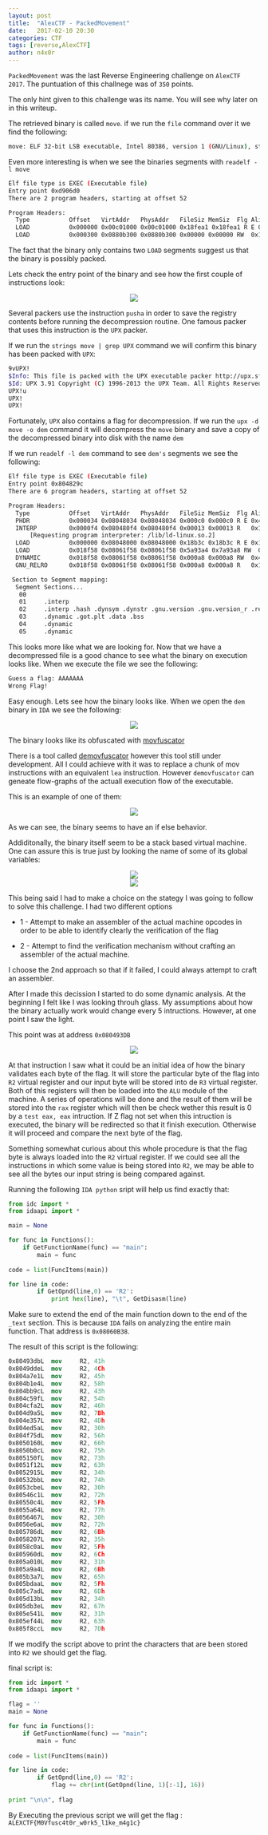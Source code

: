 ```yaml
---
layout: post
title:  "AlexCTF - PackedMovement"
date:   2017-02-10 20:30
categories: CTF
tags: [reverse,AlexCTF]
author: n4x0r
---
```


`PackedMovement` was the last Reverse Engineering challenge on `AlexCTF 2017`. The puntuation of this challnege was of `350` points.

The only hint given to this challenge was its name. You will see why later on in this writeup.

The retrieved binary is called `move`. if we run the `file` command over it we find the following:

```bash
move: ELF 32-bit LSB executable, Intel 80386, version 1 (GNU/Linux), statically linked, stripped
```
Even more interesting is when we see the binaries segments with `readelf -l move`

```bash
Elf file type is EXEC (Executable file)
Entry point 0xd906d0
There are 2 program headers, starting at offset 52

Program Headers:
  Type           Offset   VirtAddr   PhysAddr   FileSiz MemSiz  Flg Align
  LOAD           0x000000 0x00c01000 0x00c01000 0x18fea1 0x18fea1 R E 0x1000
  LOAD           0x000300 0x0880b300 0x0880b300 0x00000 0x00000 RW  0x1000
```

The fact that the binary only contains two `LOAD` segments suggest us that the binary is possibly packed.

Lets check the entry point of the binary and see how the first couple of instructions look:

<div style="text-align:center"><img src ="https://raw.githubusercontent.com/n4x0r/n4x0r.github.io/master/images/AlextCTF7/1.png" /></div>

Several packers use the instruction `pusha` in order to save the registry contents before running the decompression routine. One famous packer that uses this instruction is the `UPX` packer.

If we run the `strings move | grep UPX` command we will confirm this binary has been packed with `UPX`:

```bash
9vUPX!
$Info: This file is packed with the UPX executable packer http://upx.sf.net $
$Id: UPX 3.91 Copyright (C) 1996-2013 the UPX Team. All Rights Reserved. $
UPX!u
UPX!
UPX!
```

Fortunately, `UPX` also contains a flag for decompression. If we run the `upx -d move -o dem` command it will decompress the `move` binary and save a copy of the decompressed binary into disk with the name `dem`

If we run `readelf -l dem` command to see `dem's` segments we see the following:

```bash
Elf file type is EXEC (Executable file)
Entry point 0x804829c
There are 6 program headers, starting at offset 52

Program Headers:
  Type           Offset   VirtAddr   PhysAddr   FileSiz MemSiz  Flg Align
  PHDR           0x000034 0x08048034 0x08048034 0x000c0 0x000c0 R E 0x4
  INTERP         0x0000f4 0x080480f4 0x080480f4 0x00013 0x00013 R   0x1
      [Requesting program interpreter: /lib/ld-linux.so.2]
  LOAD           0x000000 0x08048000 0x08048000 0x18b3c 0x18b3c R E 0x1000
  LOAD           0x018f58 0x08061f58 0x08061f58 0x5a93a4 0x7a93a8 RW  0x1000
  DYNAMIC        0x018f58 0x08061f58 0x08061f58 0x000a8 0x000a8 RW  0x4
  GNU_RELRO      0x018f58 0x08061f58 0x08061f58 0x000a8 0x000a8 R   0x1

 Section to Segment mapping:
  Segment Sections...
   00     
   01     .interp 
   02     .interp .hash .dynsym .dynstr .gnu.version .gnu.version_r .rel.plt .plt .text 
   03     .dynamic .got.plt .data .bss 
   04     .dynamic 
   05     .dynamic 
```

This looks more like what we are looking for. Now that we have a decompressed file is a good chance to see what the binary on execution looks like. When we execute the file we see the following:

```bash
Guess a flag: AAAAAAA
Wrong Flag!
```
Easy enough. Lets see how the binary looks like. When we open the `dem` binary in `IDA` we see the following:

<div style="text-align:center"><img src ="https://raw.githubusercontent.com/n4x0r/n4x0r.github.io/master/images/AlextCTF7/2.png" /></div>

The binary looks like its obfuscated with [movfuscator](https://github.com/xoreaxeaxeax/movfuscator)

There is a tool called [demovfuscator](https://github.com/kirschju/demovfuscator) however this tool still under development. All I could achieve with it was to replace a chunk of mov instructions with an equivalent `lea` instruction. However `demovfuscator` can geneate flow-graphs of the actuall execution flow of the executable.

This is an example of one of them:

<div style="text-align:center"><img src ="https://raw.githubusercontent.com/n4x0r/n4x0r.github.io/master/images/AlextCTF7/cfg.png" /></div>

As we can see, the binary seems to have an if else behavior.

Addiditonally, the binary itself seem to be a stack based virtual machine. One can assure this is true just by looking the name of some of its global variables:

<div style="text-align:center"><img src ="https://raw.githubusercontent.com/n4x0r/n4x0r.github.io/master/images/AlextCTF7/3.png" /></div>
<div style="text-align:center"><img src ="https://raw.githubusercontent.com/n4x0r/n4x0r.github.io/master/images/AlextCTF7/4.png" /></div>

This being said I had to make a choice on the stategy I was going to follow to solve this challenge. I had two different options

 * 1 - Attempt to make an assembler of the actual machine opcodes in order to be able to identify clearly the verification of the flag

 * 2 - Attempt to find the verification mechanism without crafting an assembler of the actual machine.

I choose the 2nd approach so that if it failed, I could always attempt to craft an assembler.

After I made this decission I started to do some dynamic analysis.
At the beginning I felt like I was looking throuh glass. My assumptions about how the binary actually work would change every 5 intructions. However, at one point I saw the light.

This point was at address `0x080493DB`

<div style="text-align:center"><img src ="https://raw.githubusercontent.com/n4x0r/n4x0r.github.io/master/images/AlextCTF7/5.png" /></div>

At that instruction I saw what it could be an initial idea of how the binary validates each byte of the flag. It will store the particular byte of the flag into `R2` virtual register and our input byte will be stored into de `R3` virtual register. Both of this registers will then be loaded into the `ALU` module of the machine. A series of operations will be done and the result of them will be stored into the `rax` register which will then be check wether this result is 0 by a `test eax, eax` intruction. If Z flag not set when this intruction is executed, the binary will be redirected so that it finish execution. Otherwise it will proceed and compare the next byte of the flag.

Something somewhat curious about this whole procedure is that the flag byte is always loaded into the `R2` virtual register. If we could see all the instructions in which some value is being stored into `R2`, we may be able to see all the bytes our input string is being compared against.

Running the following `IDA python` sript will help us find exactly that:

```python
from idc import *
from idaapi import *

main = None

for func in Functions():
    if GetFunctionName(func) == "main":
        main = func
    
code = list(FuncItems(main))

for line in code:
        if GetOpnd(line,0) == 'R2':
            print hex(line), "\t", GetDisasm(line)
```

Make sure to extend the end of the main function down to the end of the `_text` section. This is because `IDA` fails on analyzing the entire main function. That address is `0x08060B38`.

The result of this script is the following:

```nasm
0x80493dbL 	mov     R2, 41h
0x8049ddeL 	mov     R2, 4Ch
0x804a7e1L 	mov     R2, 45h
0x804b1e4L 	mov     R2, 58h
0x804bb9cL 	mov     R2, 43h
0x804c59fL 	mov     R2, 54h
0x804cfa2L 	mov     R2, 46h
0x804d9a5L 	mov     R2, 7Bh
0x804e357L 	mov     R2, 4Dh
0x804ed5aL 	mov     R2, 30h
0x804f75dL 	mov     R2, 56h
0x8050160L 	mov     R2, 66h
0x8050b0cL 	mov     R2, 75h
0x805150fL 	mov     R2, 73h
0x8051f12L 	mov     R2, 63h
0x8052915L 	mov     R2, 34h
0x80532bbL 	mov     R2, 74h
0x8053cbeL 	mov     R2, 30h
0x80546c1L 	mov     R2, 72h
0x80550c4L 	mov     R2, 5Fh
0x8055a64L 	mov     R2, 77h
0x8056467L 	mov     R2, 30h
0x8056e6aL 	mov     R2, 72h
0x805786dL 	mov     R2, 6Bh
0x8058207L 	mov     R2, 35h
0x8058c0aL 	mov     R2, 5Fh
0x805960dL 	mov     R2, 6Ch
0x805a010L 	mov     R2, 31h
0x805a9a4L 	mov     R2, 6Bh
0x805b3a7L 	mov     R2, 65h
0x805bdaaL 	mov     R2, 5Fh
0x805c7adL 	mov     R2, 6Dh
0x805d13bL 	mov     R2, 34h
0x805db3eL 	mov     R2, 67h
0x805e541L 	mov     R2, 31h
0x805ef44L 	mov     R2, 63h
0x805f8ccL 	mov     R2, 7Dh
```

If we modify the script above to print the characters that are been stored into `R2` we should get the flag.

final script is: 

```python
from idc import *
from idaapi import *

flag = ''
main = None

for func in Functions():
    if GetFunctionName(func) == "main":
        main = func
    
code = list(FuncItems(main))

for line in code:
        if GetOpnd(line,0) == 'R2':
            flag += chr(int(GetOpnd(line, 1)[:-1], 16))
            
print "\n\n", flag
```

By Executing the previous script we will get the flag : ```ALEXCTF{M0Vfusc4t0r_w0rk5_l1ke_m4g1c}```
